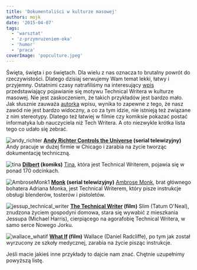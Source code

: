 ```yaml
---
title: 'Dokumentaliści w kulturze masowej'
authors: mojk
date: '2015-04-07'
tags:
  - 'warsztat'
  - 'z-przymrużeniem-oka'
  - 'humor'
  - 'praca'
coverImage: 'popculture.jpeg'
---
```


Święta, święta i po świętach. Dla wielu z nas oznacza to brutalny powrót do
rzeczywistości. Dlatego dzisiaj serwujemy Wam temat lekki, łatwy i przyjemny.
Ostatnimi czasy natrafiliśmy na interesujący
[wpis](http://technicalwritingworld.com/profiles/blogs/technical-writers-in-pop-culture)
przedstawiający pojawianie się motywu Technical Writera w kulturze masowej. Nie
jest zaskoczeniem, że takich przykładów jest bardzo mało. Jak słusznie zauważa
[autorka](http://technicalwritingworld.com/profile/theleastshrew) wpisu, wynika
to zapewne z tego, że nasz zawód nie jest bardzo widoczny, a co za tym idzie,
nie istnieją też związane z nim stereotypy. Dlatego też łatwiej w filmie czy
komiksie pokazać postać informatyka lub nauczyciela niż Tech Writera. A oto
niezwykle krótka lista tego co udało się zebrać.

<!--truncate-->

![andy_richter](images/andy_richter-225x300.jpg)
**[Andy Richter Controls the Universe](http://www.imdb.com/title/tt0307716/?ref_=nv_sr_2)
(serial telewizyjny)** Andy pracuje w dużej firmie w Chicago i zarabia na życie
tworząc dokumentację techniczną.

![tina](images/tina.gif) **[Dilbert](http://dilbert.com/) (komiks)**
[Tina](http://search.dilbert.com/comic/Tina), która jest Technical Writerem,
pojawia się w ponad 170 odcinkach.

![AmbroseMonk1](images/AmbroseMonk1-300x220.png)
**[Monk](http://www.imdb.com/title/tt0312172/?ref_=fn_al_tt_1) (serial
telewizyjny)** [Ambrose Monk](http://www.imdb.com/character/ch0101229/bio), brat
głównego bohatera Adriana Monka, jest Technical Writerem, który pisze instrukcje
obsługi blenderów, tosterów i pistoletów.

![jessup_technical_writer](images/jessup_technical_writer.jpg)
**[The Technical Writer](http://www.imdb.com/title/tt0328515/?ref_=fn_al_tt_1)
(film)** Slim (Tatum O'Neal), znudzona życiem gospodyni domowa, stara się
wywabić z mieszkania Jessupa (Michael Harris), cierpiącego na agorafobię
Technical Writera, w samo serce Nowego Jorku.

![wallace_whatif](images/wallace_whatif-215x300.jpg)
**[What If](http://www.imdb.com/title/tt1486834/?ref_=fn_al_tt_1) (film)**
Wallace (Daniel Radcliffe), po tym jak został wyrzucony ze szkoły medycznej,
zarabia na życie pisząc instrukcje.

Jeśli macie jakieś inne przykłady to dajcie nam znać. Chętnie uzupełnimy
powyższą listę.
